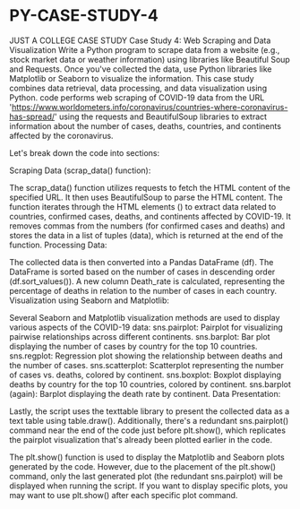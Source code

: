 # PY-CASE-STUDY-4
JUST A COLLEGE CASE STUDY 
Case Study 4: Web Scraping and Data Visualization
Write a Python program to scrape data from a website (e.g., stock market data or weather information) using libraries like Beautiful Soup and Requests. Once you've collected the data, use Python libraries like Matplotlib or Seaborn to visualize the information. This case study combines data retrieval, data processing, and data visualization using Python.
 code performs web scraping of COVID-19 data from the URL 'https://www.worldometers.info/coronavirus/countries-where-coronavirus-has-spread/' using the requests and BeautifulSoup libraries to extract information about the number of cases, deaths, countries, and continents affected by the coronavirus.

Let's break down the code into sections:

Scraping Data (scrap_data() function):

The scrap_data() function utilizes requests to fetch the HTML content of the specified URL.
It then uses BeautifulSoup to parse the HTML content.
The function iterates through the HTML elements (<td>) to extract data related to countries, confirmed cases, deaths, and continents affected by COVID-19.
It removes commas from the numbers (for confirmed cases and deaths) and stores the data in a list of tuples (data), which is returned at the end of the function.
Processing Data:

The collected data is then converted into a Pandas DataFrame (df).
The DataFrame is sorted based on the number of cases in descending order (df.sort_values()).
A new column Death_rate is calculated, representing the percentage of deaths in relation to the number of cases in each country.
Visualization using Seaborn and Matplotlib:

Several Seaborn and Matplotlib visualization methods are used to display various aspects of the COVID-19 data:
sns.pairplot: Pairplot for visualizing pairwise relationships across different continents.
sns.barplot: Bar plot displaying the number of cases by country for the top 10 countries.
sns.regplot: Regression plot showing the relationship between deaths and the number of cases.
sns.scatterplot: Scatterplot representing the number of cases vs. deaths, colored by continent.
sns.boxplot: Boxplot displaying deaths by country for the top 10 countries, colored by continent.
sns.barplot (again): Barplot displaying the death rate by continent.
Data Presentation:

Lastly, the script uses the texttable library to present the collected data as a text table using table.draw().
Additionally, there's a redundant sns.pairplot() command near the end of the code just before plt.show(), which replicates the pairplot visualization that's already been plotted earlier in the code.

The plt.show() function is used to display the Matplotlib and Seaborn plots generated by the code. However, due to the placement of the plt.show() command, only the last generated plot (the redundant sns.pairplot) will be displayed when running the script. If you want to display specific plots, you may want to use plt.show() after each specific plot command.
